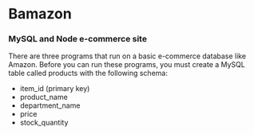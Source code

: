 # Bamazon
### MySQL and Node e-commerce site

There are three programs that run on a basic e-commerce database like Amazon. 
Before you can run these programs, you must create a MySQL table called products with the following schema:

* item_id (primary key)
* product_name
* department_name
* price
* stock_quantity